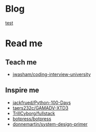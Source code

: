 # Blog

[test](./google-apps-script/save-excel-gmail-attachment-to-sheet.ru)

# Read me

## Teach me

- [jwasham/coding-interview-university]

## Inspire me

- [jackfrued/Python-100-Days]
- [taers232c/GAMADV-XTD3]
- [TrillCyborg/fullstack]
- [botpress/botpress]
- [donnemartin/system-design-primer]

[jwasham/coding-interview-university]: https://github.com/donnemartin/system-design-primer
[jackfrued/python-100-days]: https://github.com/jackfrued/Python-100-Days
[taers232c/gamadv-xtd3]: https://github.com/taers232c/GAMADV-XTD3
[trillcyborg/fullstack]: https://github.com/TrillCyborg/fullstack
[botpress/botpress]: https://github.com/botpress/botpress
[donnemartin/system-design-primer]: https://github.com/donnemartin/system-design-primer
